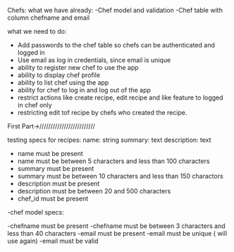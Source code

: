 Chefs:
what we have already:
-Chef model and validation
-Chef table with column chefname and email

what we need to do:
- Add passwords to the chef table so chefs can be authenticated and logged in
- Use email as log in credentials, since email is unique
- ability to register new chef to use the app
- ability to display chef profile
- ability to list chef using the app
- ability for chef to log in and log out of the app
- restrict actions like create recipe, edit recipe and like feature to logged in chef only
- restricting edit tof recipe by chefs who created the recipe.




First Part->/////////////////////////

testing specs for recipes:
name: string
summary: text
description: text

- name must be present
- name must be between 5 characters and less than 100 characters
- summary must be present 
- summary must be between 10 characters and less than 150 charactors
- description must be present 
- description must be between 20 and 500 characters
- chef_id must be present 


-chef model specs:

-chefname must be present 
-chefname must be between 3 characters and less than 40 characters
-email must be present
-email must be unique ( will use again)
-email must be valid

